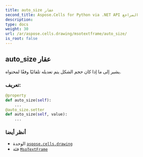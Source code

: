 ```yaml
---
title: auto_size عقار
second_title: Aspose.Cells for Python via .NET API المراجع
description:
type: docs
weight: 30
url: /ar/aspose.cells.drawing/msotextframe/auto_size/
is_root: false
---
```

##  auto_size عقار

يشير إلى ما إذا كان حجم الشكل يتم تعديله تلقائيًا وفقًا لمحتواه.
###  تعريف:
```python
@property
def auto_size(self):
    ...
@auto_size.setter
def auto_size(self, value):
    ...
```

###  أنظر أيضا
* الوحدة [`aspose.cells.drawing`](../../)
* فئة [`MsoTextFrame`](/cells/python-net/ar/aspose.cells.drawing/msotextframe)
